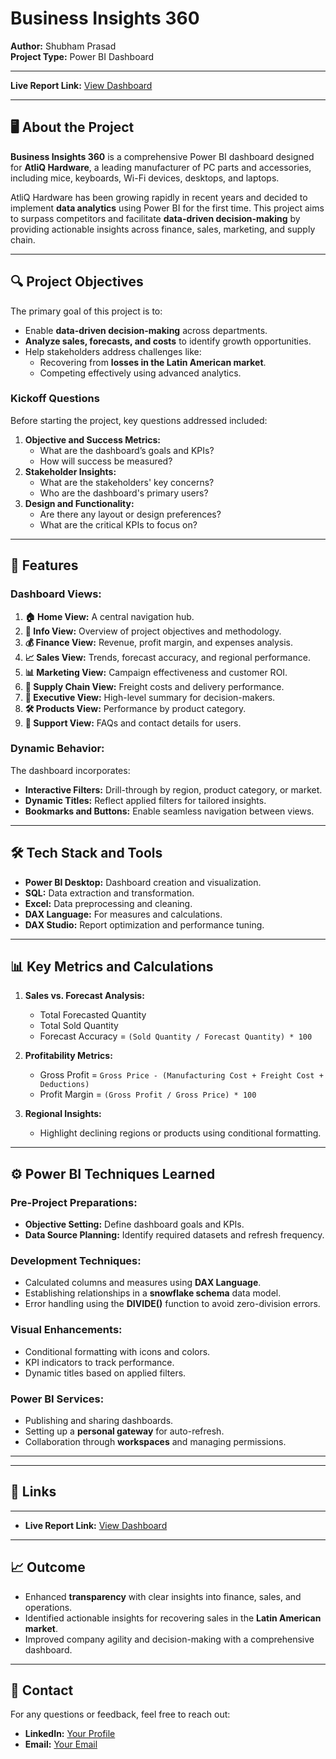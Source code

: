 # **Business Insights 360**

**Author:** Shubham Prasad  
**Project Type:** Power BI Dashboard  

---

**Live Report Link:** [View Dashboard](https://app.powerbi.com/view?r=eyJrIjoiOWMwZTY3YjAtY2M4Ny00Mzc3LThlNjYtZmQxMTE1MWU1MmMyIiwidCI6ImM2ZTU0OWIzLTVmNDUtNDAzMi1hYWU5LWQ0MjQ0ZGM1YjJjNCJ9)

---

## 🖥️ **About the Project**  
**Business Insights 360** is a comprehensive Power BI dashboard designed for **AtliQ Hardware**, a leading manufacturer of PC parts and accessories, including mice, keyboards, Wi-Fi devices, desktops, and laptops.  

AtliQ Hardware has been growing rapidly in recent years and decided to implement **data analytics** using Power BI for the first time. This project aims to surpass competitors and facilitate **data-driven decision-making** by providing actionable insights across finance, sales, marketing, and supply chain.  

---

## 🔍 **Project Objectives**  
The primary goal of this project is to:  
- Enable **data-driven decision-making** across departments.  
- **Analyze sales, forecasts, and costs** to identify growth opportunities.  
- Help stakeholders address challenges like:  
  - Recovering from **losses in the Latin American market**.  
  - Competing effectively using advanced analytics.  

### **Kickoff Questions**  
Before starting the project, key questions addressed included:  
1. **Objective and Success Metrics:**  
   - What are the dashboard’s goals and KPIs?  
   - How will success be measured?  
2. **Stakeholder Insights:**  
   - What are the stakeholders' key concerns?  
   - Who are the dashboard's primary users?  
3. **Design and Functionality:**  
   - Are there any layout or design preferences?  
   - What are the critical KPIs to focus on?  

---

## 🚀 **Features**

### **Dashboard Views:**  
1. **🏠 Home View:** A central navigation hub.  
2. **📜 Info View:** Overview of project objectives and methodology.  
3. **💰 Finance View:** Revenue, profit margin, and expenses analysis.  
4. **📈 Sales View:** Trends, forecast accuracy, and regional performance.  
5. **📊 Marketing View:** Campaign effectiveness and customer ROI.  
6. **🚛 Supply Chain View:** Freight costs and delivery performance.  
7. **👔 Executive View:** High-level summary for decision-makers.  
8. **🛠️ Products View:** Performance by product category.  
9. **💬 Support View:** FAQs and contact details for users.  

### **Dynamic Behavior:**  
The dashboard incorporates:  
- **Interactive Filters:** Drill-through by region, product category, or market.  
- **Dynamic Titles:** Reflect applied filters for tailored insights.  
- **Bookmarks and Buttons:** Enable seamless navigation between views.  

---

## 🛠️ **Tech Stack and Tools**  

- **Power BI Desktop:** Dashboard creation and visualization.  
- **SQL:** Data extraction and transformation.  
- **Excel:** Data preprocessing and cleaning.  
- **DAX Language:** For measures and calculations.  
- **DAX Studio:** Report optimization and performance tuning.  

---

## 📊 **Key Metrics and Calculations**  

1. **Sales vs. Forecast Analysis:**  
   - Total Forecasted Quantity  
   - Total Sold Quantity  
   - Forecast Accuracy = `(Sold Quantity / Forecast Quantity) * 100`  

2. **Profitability Metrics:**  
   - Gross Profit = `Gross Price - (Manufacturing Cost + Freight Cost + Deductions)`  
   - Profit Margin = `(Gross Profit / Gross Price) * 100`  

3. **Regional Insights:**  
   - Highlight declining regions or products using conditional formatting.  

---

## ⚙️ **Power BI Techniques Learned**

### **Pre-Project Preparations:**  
- **Objective Setting:** Define dashboard goals and KPIs.  
- **Data Source Planning:** Identify required datasets and refresh frequency.  

### **Development Techniques:**  
- Calculated columns and measures using **DAX Language**.  
- Establishing relationships in a **snowflake schema** data model.  
- Error handling using the **DIVIDE()** function to avoid zero-division errors.  

### **Visual Enhancements:**  
- Conditional formatting with icons and colors.  
- KPI indicators to track performance.  
- Dynamic titles based on applied filters.  

### **Power BI Services:**  
- Publishing and sharing dashboards.  
- Setting up a **personal gateway** for auto-refresh.  
- Collaboration through **workspaces** and managing permissions.  

---


---

## 🔗 **Links**
---
- **Live Report Link:** [View Dashboard](https://app.powerbi.com/view?r=eyJrIjoiOWMwZTY3YjAtY2M4Ny00Mzc3LThlNjYtZmQxMTE1MWU1MmMyIiwidCI6ImM2ZTU0OWIzLTVmNDUtNDAzMi1hYWU5LWQ0MjQ0ZGM1YjJjNCJ9)
---

## 📈 **Outcome**  
- Enhanced **transparency** with clear insights into finance, sales, and operations.  
- Identified actionable insights for recovering sales in the **Latin American market**.  
- Improved company agility and decision-making with a comprehensive dashboard.  

---

## 👤 **Contact**  
For any questions or feedback, feel free to reach out:  
- **LinkedIn:** [Your Profile](https://linkedin.com/in/07shubhamprasad)  
- **Email:** [Your Email](shubhamprasad7777@gmail.com)  


